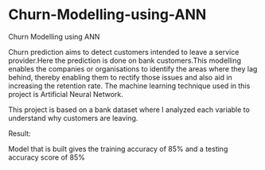 # Churn-Modelling-using-ANN
Churn Modelling using ANN

Churn prediction aims to detect customers intended to leave a service provider.Here the prediction is done on bank customers.This modelling enables the companies or organisations to identify the areas where they lag behind, thereby enabling them to rectify those issues and also aid in increasing the retention rate. The machine learning technique used in this project is Artificial Neural Network.

This project is based on a bank dataset where I analyzed each variable to understand why customers are leaving.

Result:

Model that is built gives the training accuracy of 85% and a testing accuracy score of 85%
